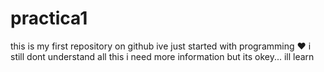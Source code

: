 # practica1
this is my first repository on github
ive just started with programming :heart:
i still dont understand all this
i need more information
but its okey... ill learn
